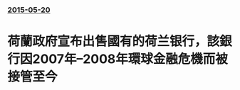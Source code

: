 ### [2015-05-20](/news/2015/05/20/index.md)

##### 
# 荷蘭政府宣布出售國有的荷兰银行，該銀行因2007年–2008年環球金融危機而被接管至今



